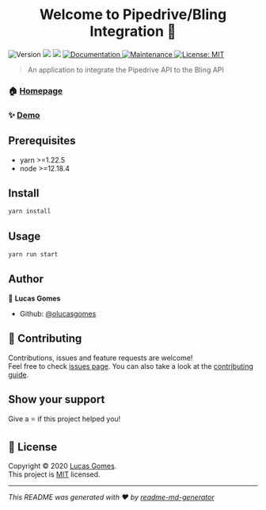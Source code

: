 <h1 align="center">Welcome to Pipedrive/Bling Integration 👋</h1>
<p>
  <img alt="Version" src="https://img.shields.io/badge/version-0.1.0-blue.svg?cacheSeconds=2592000" />
  <img src="https://img.shields.io/badge/yarn-%3E%3D1.22.5-blue.svg" />
  <img src="https://img.shields.io/badge/node-%3E%3D12.18.4-blue.svg" />
  <a href="https://github.com/olucasgomes/pipedrive-bling-integration#readme" target="_blank">
    <img alt="Documentation" src="https://img.shields.io/badge/documentation-yes-brightgreen.svg" />
  </a>
  <a href="https://github.com/olucasgomes/pipedrive-bling-integration/graphs/commit-activity" target="_blank">
    <img alt="Maintenance" src="https://img.shields.io/badge/Maintained%3F-yes-green.svg" />
  </a>
  <a href="https://github.com/olucasgomes/pipedrive-bling-integration/blob/master/LICENSE" target="_blank">
    <img alt="License: MIT" src="https://img.shields.io/github/license/olucasgomes/pipedrive-bling-integration" />
  </a>
</p>

> An application to integrate the Pipedrive API to the Bling API

### 🏠 [Homepage](https://github.com/olucasgomes/pipedrive-bling-integration#readme)
### ✨ [Demo](https://pipedrive-bling-integration.herokuapp.com/)

## Prerequisites

- yarn >=1.22.5
- node >=12.18.4

## Install

```sh
yarn install
```

## Usage

```sh
yarn run start
```

## Author

👤 **Lucas Gomes**

* Github: [@olucasgomes](https://github.com/olucasgomes)

## 🤝 Contributing

Contributions, issues and feature requests are welcome!<br />Feel free to check [issues page](https://github.com/olucasgomes/pipedrive-bling-integration/issues). You can also take a look at the [contributing guide](https://github.com/olucasgomes/pipedrive-bling-integration/blob/master/CONTRIBUTING.md).

## Show your support

Give a ⭐️ if this project helped you!

## 📝 License

Copyright © 2020 [Lucas Gomes](https://github.com/olucasgomes).<br />
This project is [MIT](https://github.com/olucasgomes/pipedrive-bling-integration/blob/master/LICENSE) licensed.

***
_This README was generated with ❤️ by [readme-md-generator](https://github.com/kefranabg/readme-md-generator)_